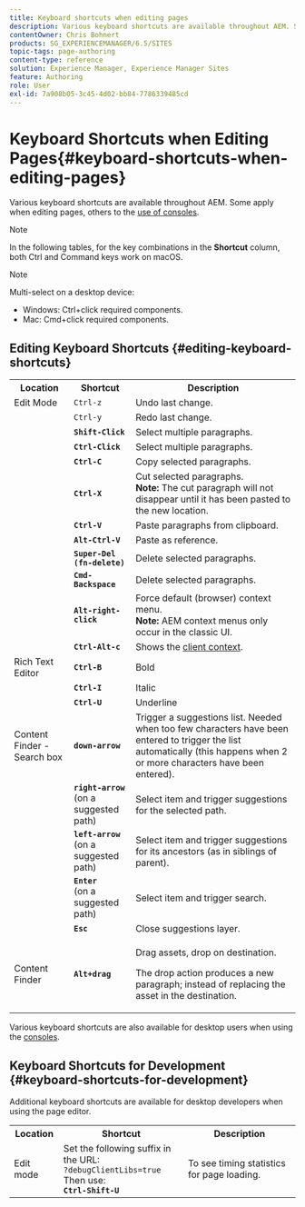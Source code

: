 ```yaml
---
title: Keyboard shortcuts when editing pages
description: Various keyboard shortcuts are available throughout AEM. Some apply when editing pages, others to the use of consoles.
contentOwner: Chris Bohnert
products: SG_EXPERIENCEMANAGER/6.5/SITES
topic-tags: page-authoring
content-type: reference
solution: Experience Manager, Experience Manager Sites
feature: Authoring
role: User
exl-id: 7a908b05-3c45-4d02-bb84-7786339485cd
---
```

# Keyboard Shortcuts when Editing Pages{#keyboard-shortcuts-when-editing-pages}

Various keyboard shortcuts are available throughout AEM. Some apply when editing pages, others to the [use of consoles](/help/sites-classic-ui-authoring/author-env-keyboard-shortcuts.md).

>[!NOTE]
>
>In the following tables, for the key combinations in the **Shortcut** column, both Ctrl and Command keys work on macOS.

>[!NOTE]
>
>Multi-select on a desktop device:
>
>* Windows: Ctrl+click required components.
>* Mac: Cmd+click required components.
>

## Editing Keyboard Shortcuts {#editing-keyboard-shortcuts}

<table>
 <tbody>
  <tr>
   <th>Location</th>
   <th>Shortcut</th>
   <th>Description</th>
  </tr>
  <tr>
   <td>Edit Mode</td>
   <td><code>Ctrl-z</code></td>
   <td>Undo last change.</td>
  </tr>
  <tr>
   <td> </td>
   <td><code>Ctrl-y</code></td>
   <td>Redo last change.</td>
  </tr>
  <tr>
   <td> </td>
   <td><strong><code>Shift-Click</code></strong></td>
   <td>Select multiple paragraphs.</td>
  </tr>
  <tr>
   <td> </td>
   <td><strong><code>Ctrl-Click</code></strong></td>
   <td>Select multiple paragraphs.</td>
  </tr>
  <tr>
   <td> </td>
   <td><strong><code>Ctrl-C</code></strong></td>
   <td>Copy selected paragraphs.</td>
  </tr>
  <tr>
   <td> </td>
   <td><strong><code>Ctrl-X</code></strong></td>
   <td>Cut selected paragraphs.<strong><br /> Note:</strong> The cut paragraph will not disappear until it has been pasted to the new location.</td>
  </tr>
  <tr>
   <td> </td>
   <td><strong><code>Ctrl-V</code></strong></td>
   <td>Paste paragraphs from clipboard.</td>
  </tr>
  <tr>
   <td> </td>
   <td><strong><code>Alt-Ctrl-V</code></strong></td>
   <td>Paste as reference.</td>
  </tr>
  <tr>
   <td> </td>
   <td><strong><code>Super-Del (fn-delete)</code></strong></td>
   <td>Delete selected paragraphs.</td>
  </tr>
  <tr>
   <td> </td>
   <td><strong><code>Cmd-Backspace</code></strong></td>
   <td>Delete selected paragraphs.</td>
  </tr>
  <tr>
   <td> </td>
   <td><strong><code>Alt-right-click</code></strong></td>
   <td>Force default (browser) context menu.<br /> <strong>Note:</strong> AEM context menus only occur in the classic UI.</td>
  </tr>
  <tr>
   <td> </td>
   <td><strong><code>Ctrl-Alt-c</code></strong></td>
   <td>Shows the <a href="/help/sites-administering/client-context.md">client context</a>.</td>
  </tr>
  <tr>
   <td>Rich Text Editor<br /> </td>
   <td><strong><code>Ctrl-B</code></strong><br /> </td>
   <td>Bold</td>
  </tr>
  <tr>
   <td> </td>
   <td><strong><code>Ctrl-I</code></strong><br /> </td>
   <td>Italic<br /> </td>
  </tr>
  <tr>
   <td> </td>
   <td><strong><code>Ctrl-U</code></strong><br /> </td>
   <td>Underline</td>
  </tr>
  <tr>
   <td>Content Finder - Search box</td>
   <td><strong><code>down-arrow</code></strong></td>
   <td>Trigger a suggestions list. Needed when too few characters have been entered to trigger the list automatically (this happens when 2 or more characters have been entered).</td>
  </tr>
  <tr>
   <td> </td>
   <td><strong><code>right-arrow</code></strong><br /> (on a suggested path)</td>
   <td>Select item and trigger suggestions for the selected path.</td>
  </tr>
  <tr>
   <td> </td>
   <td><strong><code>left-arrow</code></strong><br /> (on a suggested path)</td>
   <td>Select item and trigger suggestions for its ancestors (as in siblings of parent).</td>
  </tr>
  <tr>
   <td> </td>
   <td><strong><code>Enter</code></strong><br /> (on a suggested path)</td>
   <td>Select item and trigger search.</td>
  </tr>
  <tr>
   <td> </td>
   <td><strong><code>Esc</code></strong></td>
   <td>Close suggestions layer.</td>
  </tr>
  <tr>
   <td>Content Finder<br /> </td>
   <td><strong><code>Alt+drag</code></strong></td>
   <td><p>Drag assets, drop on destination.</p> <p>The drop action produces a new paragraph; instead of replacing the asset in the destination.</p> </td>
  </tr>
 </tbody>
</table>

Various keyboard shortcuts are also available for desktop users when using the [consoles](/help/sites-classic-ui-authoring/author-env-keyboard-shortcuts.md).

## Keyboard Shortcuts for Development {#keyboard-shortcuts-for-development}

Additional keyboard shortcuts are available for desktop developers when using the page editor.

<table>
 <tbody>
  <tr>
   <th>Location</th>
   <th>Shortcut</th>
   <th>Description</th>
  </tr>
  <tr>
   <td>Edit mode</td>
   <td>Set the following suffix in the URL:<br /> <code>?debugClientLibs=true</code><br /> Then use:<br /> <strong><code>Ctrl-Shift-U</code></strong></td>
   <td>To see timing statistics for page loading.</td>
  </tr>
 </tbody>
</table>
